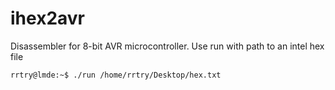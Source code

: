# ihex2avr
Disassembler for 8-bit AVR microcontroller.
Use run with path to an intel hex file
```console
rrtry@lmde:~$ ./run /home/rrtry/Desktop/hex.txt
```

